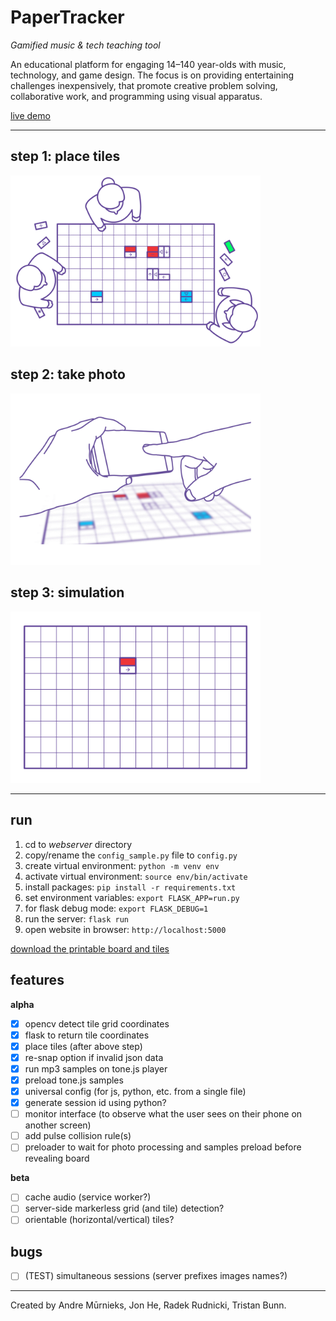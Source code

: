 # PaperTracker

*Gamified music &amp; tech teaching tool*

An educational platform for engaging 14–140 year-olds with music, technology, and game design. The focus is on providing entertaining challenges inexpensively, that promote creative problem solving, collaborative work, and programming using visual apparatus.

[live demo](https://papertracker.cmp.ac.nz/)

---

## step 1: place tiles

<img src="presentation/assets/step_1.gif" width="400" />

## step 2: take photo

<img src="presentation/assets/step_2.gif" width="400" />

## step 3: simulation

<img src="presentation/assets/step_3.gif" width="400" />

---

## run

1. cd to *webserver* directory
2. copy/rename the `config_sample.py` file to `config.py`
3. create virtual environment: `python -m venv env`
4. activate virtual environment: `source env/bin/activate`
5. install packages: `pip install -r requirements.txt`
6. set environment variables: `export FLASK_APP=run.py`
7. for flask debug mode: `export FLASK_DEBUG=1`
8. run the server: `flask run`
9. open website in browser: `http://localhost:5000`

<a href="raw/master/printables/tiles%2Bboard.pdf" download='tiles+board.pdf'>
  download the printable board and tiles
</a>

## features

**alpha**
- [x] opencv detect tile grid coordinates
- [x] flask to return tile coordinates
- [x] place tiles (after above step)
- [x] re-snap option if invalid json data
- [x] run mp3 samples on tone.js player
- [x] preload tone.js samples
- [x] universal config (for js, python, etc. from a single file)
- [x] generate session id using python?
- [ ] monitor interface (to observe what the user sees on their phone on another screen)
- [ ] add pulse collision rule(s)
- [ ] preloader to wait for photo processing and samples preload before revealing board

**beta**
- [ ] cache audio (service worker?)
- [ ] server-side markerless grid (and tile) detection?
- [ ] orientable (horizontal/vertical) tiles?

## bugs

- [ ] (TEST) simultaneous sessions (server prefixes images names?)

---

Created by Andre Mūrnieks, Jon He, Radek Rudnicki, Tristan Bunn.
